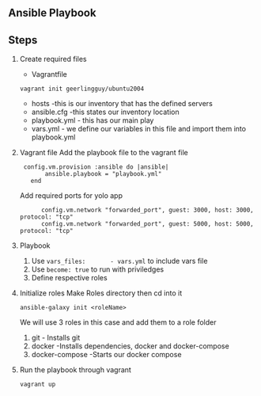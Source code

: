 ## Ansible Playbook
  ## Steps
  1. Create required files
      * Vagrantfile 
      ```
      vagrant init geerlingguy/ubuntu2004
      ```
      * hosts -this is our inventory that has the defined servers
      * ansible.cfg -this states our inventory location
      * playbook.yml - this has our main play
      * vars.yml - we define our variables in this file and import them into playbook.yml
  
  2. Vagrant file
     Add the playbook file to the vagrant file
     ```
      config.vm.provision :ansible do |ansible|
            ansible.playbook = "playbook.yml"
        end 
      ```
      Add required ports for yolo app
       ```
             config.vm.network "forwarded_port", guest: 3000, host: 3000, protocol: "tcp"
             config.vm.network "forwarded_port", guest: 5000, host: 5000, protocol: "tcp" 
       ```
  4. Playbook
     1. Use ` vars_files:       - vars.yml ` to include vars file
     2. Use `become: true` to run with priviledges
     3. Define respective roles
       
  5. Initialize roles 
      Make Roles directory then cd into it
      ```
      ansible-galaxy init <roleName>
      ```
      We will use 3 roles in this case and add them to a role folder
      1. git - Installs git
      2. docker -Installs dependencies, docker and docker-compose
      3. docker-compose -Starts our docker compose
      
  7. Run the playbook through vagrant 
      ```
      vagrant up
      ```


      
 
  
